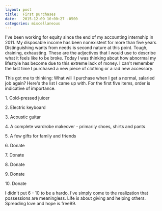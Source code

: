 ```yaml
---
layout: post
title:  First purchases
date:   2015-12-09 10:00:27 -0500
categories: miscellaneous
---
```


<p>I've been working for equity since the end of my accounting internship in 2011. My disposable income has been nonexistent for more than five years. Distinguishing wants from needs is second nature at this point. Tough, draining, exhausting. These are the adjectives that I would use to describe what it feels like to be broke. Today I was thinking about how abnormal my lifestyle has become due to this extreme lack of money. I can't remember the last time I purchased a new piece of clothing or a rad new accessory.</p>

<p>This got me to thinking: What will I purchase when I get a normal, salaried job again? Here's the list I came up with. For the first five items, order is indicative of importance.</p>

<p>1. Cold-pressed juicer</p>
<p>2. Electric keyboard</p>
<p>3. Acoustic guitar</p>
<p>4. A complete wardrobe makeover - primarily shoes, shirts and pants</p>
<p>5. A few gifts for family and friends</p>
<p>6. Donate</p>
<p>7. Donate</p>
<p>8. Donate</p>
<p>9. Donate</p>
<p>10. Donate</p>

<p>I didn't put 6 - 10 to be a hardo. I've simply come to the realization that possessions are meaningless. Life is about giving and helping others. Spreading love and hope is free99.</p>
